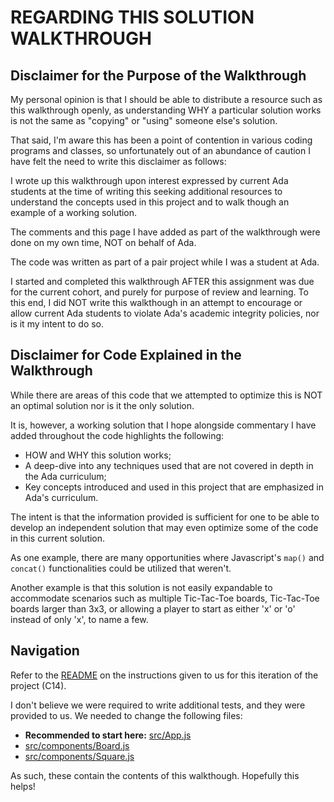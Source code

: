 # REGARDING THIS SOLUTION WALKTHROUGH

## Disclaimer for the Purpose of the Walkthrough
My personal opinion is that I should be able to distribute a resource such as 
this walkthrough openly, as understanding WHY a particular solution works is not
the same as "copying" or "using" someone else's solution.

That said, I'm aware this has been a point of contention in various coding 
programs and classes, so unfortunately out of an abundance of caution I have 
felt the need to write this disclaimer as follows: 

I wrote up this walkthrough upon interest expressed by current Ada students at the 
time of writing this seeking additional resources to understand the concepts 
used in this project and to walk though an example of a working solution. 

The comments and this page I have added as part of the walkthrough were done on 
my own time, NOT on behalf of Ada. 

The code was written as part of a pair project while I was a student at Ada. 

I started and completed this walkthrough AFTER this assignment was due for the 
current cohort, and purely for purpose of review and learning. To this end, I 
did NOT write this walkthough in an attempt to encourage or allow current Ada 
students to violate Ada's academic integrity policies, nor is it my intent to 
do so. 

## Disclaimer for Code Explained in the Walkthrough
While there are areas of this code that we attempted to optimize this is NOT an
optimal solution nor is it the only solution. 

It is, however, a working solution that I hope alongside commentary I have added 
throughout the code highlights the following: 

* HOW and WHY this solution works; 
* A deep-dive into any techniques used that are not covered in depth in the Ada curriculum;
* Key concepts introduced and used in this project that are emphasized in Ada's curriculum.

The intent is that the information provided is sufficient for one to be able to 
develop an independent solution that may even optimize some of the code in this
current solution. 

As one example, there are many opportunities where Javascript's
`map()` and `concat()` functionalities could be utilized that weren't. 

Another example is that this solution is not easily expandable to accommodate 
scenarios such as multiple Tic-Tac-Toe boards, Tic-Tac-Toe boards larger than 
3x3, or allowing a player to start as either 'x' or 'o' instead of only 'x', 
to name a few. 

## Navigation

Refer to the [README](https://github.com/ghostfruitleaf/react-tic-tac-toe/tree/solution-walkthrough) on the instructions given to us for this iteration of the 
project (C14). 

I don't believe we were required to write additional tests, and they were 
provided to us. We needed to change the following files: 

* **Recommended to start here:** [src/App.js](https://github.com/ghostfruitleaf/react-tic-tac-toe/blob/solution-walkthrough/src/App.js)
* [src/components/Board.js](https://github.com/ghostfruitleaf/react-tic-tac-toe/blob/solution-walkthrough/src/components/Board.js)
* [src/components/Square.js](https://github.com/ghostfruitleaf/react-tic-tac-toe/blob/solution-walkthrough/src/components/Square.js)

As such, these contain the contents of this walkthough. Hopefully this helps!